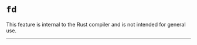 # `fd`

This feature is internal to the Rust compiler and is not intended for general use.

------------------------
